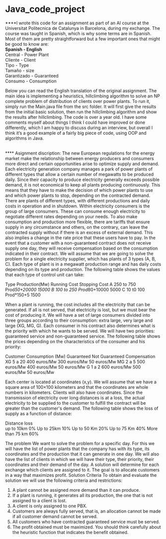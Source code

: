 # Java_code_project <br>

****I wrote this code for an assignment as part of an AI course at the Universitat Politecnica de Catalunya in Barcelona, during my exchange. The course was taught in Spanish, which is why some terms are in Spanish. Most of them are pretty straightforward  but a few important ones that might be good to know are:
<br> 
**Spanish	-	English** <br>
Central	-	Power Plant <br>
Cliente	-	Client <br>
Tipo	-	Type <br>
Tamaño	-	size <br>
Garantizado -	Guaranteed <br>
Consumo	-	Consumption  <br>

Below you can read the English translation of the original assignment. The main idea is implementing a heuristics, hillclimbing algorithm to solve an NP complete problem of distribution of clients over power plants.
To run it, simply run the Main.java file from the src folder. It will first give the results from the initial basic solution, then run the hillclimbing algorithm and show the results after hillclimbing.
The code is over a year old. I have some comments myself about things I think I could have improved or done differently, which I am happy to discuss during an interview, but overall I think it’s a good example of a fairly big piece of code, using OOP and algorithms in Java. 

<br>
****
Asignment discription:
The new European regulations for the energy market make the relationship between energy producers and consumers more direct and certain opportunities arise to optimize supply and demand. Each electricity generation company manages a park of power plants of different types that allow a certain number of megawatts to be produced daily. Since their capacity to produce electricity generally exceeds possible demand, it is not economical to keep all plants producing continuously. This means that they have to make the decision of which power plants to use and which power plants to stop, depending on the contracted demand. There are plants of different types, with different productions and daily costs in operation and in shutdown. 
Within electricity consumers is the group of large consumers. These can consume enough electricity to negotiate different rates depending on your needs. To also make consumption and production more flexible, there are tariffs that ensure supply in any circumstance and others, on the contrary, can leave the contracted supply without if there is an excess of external demand. This also implies a change in the rate price that these users have to pay. In the event that a customer with a non-guaranteed contract does not receive supply one day, they will receive compensation based on the consumption indicated in their contract. 
We will assume that we are going to solve the problem for a single electricity supplier, which has plants of 3 types (A, B, C). Each type of plant is in a megawatt production range and has daily costs depending on its type and production. The following table shows the values that each type of control unit can take:

Type		Production(Mw)	Running Cost		Stopping Cost
A		      250 to 750 		Prod*50+20000		15000
B		      100 to 250 		Prod*80+10000 	5000
C		      10 t0 100		  Prod*150+5 		  1500

When a plant is running, the cost includes all the electricity that can be generated. If all is not served, that electricity is lost, but we must bear the cost of producing it. 
We will have a set of large consumers divided into three groups according to their consumption: extra large, very large and large (XG, MG, G). Each consumer in his contract also determines what is the priority with which he wants to be served. We will have two priorities: guaranteed service and non-guaranteed service. The following table shows the prices depending on the characteristics of the consumer and his priority: 

Customer 	Consumption (Mw)	Guaranteed 	  Not Guaranteed 	Compensation 
XG 		    5 a 20  			    400 euros/Mw 	300 euros/Mw 	  50 euros/Mw 
MG 		    2 a 5 	 		  	  500 euros/Mw 	400 euros/Mw 	  50 euros/Mw 
G 		    1 a 2 				    600 euros/Mw 	500 euros/Mw 	  50 euros/Mw 

Each center is located at coordinates (x,y). We will assume that we have a square area of 100×100 kilometers and that the coordinates are whole numbers in kilometers. Clients will also have coordinates. Since the transmission of electricity over long distances is at a loss, the actual electricity to be supplied to the customer to fulfill the contract will be greater than the customer's demand. The following table shows the loss of supply as a function of distance: 

Distance 		      loss  
up to 10km		    0%
Up to 25km 		    10% 
Up to 50 Km 	    20% 
Up to 75 Km 	    40% 
More than 75 km   60% 

The problem 
We want to solve the problem for a specific day. For this we will have the list of power plants that the company has with its type, its 
coordinates and the production that it can generate in one day. We will also have the list of clients in which we will have their type, their priority,  their coordinates and their demand of the day. 
A solution will determine for each exchange which clients are assigned to it. The goal is to allocate customers in a way that maximizes profit. 
Solution Criteria 
To obtain and evaluate the solution we will use the following criteria and restrictions: 
1. A plant cannot be assigned more demand than it can produce. 
2. If a plant is running, it generates all its production, the one that is not assigned to a client is lost. 
3. A client is only assigned to one PBX. 
4. Customers are always fully served, that is, an allocation cannot be made if all customer demand cannot be served. 
5. All customers who have contracted guaranteed service must be served. 
6. The profit obtained must be maximized. 
You should think carefully about the heuristic function that indicates the benefit obtained. 





